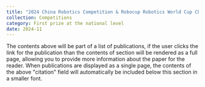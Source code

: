```yaml
---
title: "2024 China Robotics Competition & Robocup Robotics World Cup China"
collection: Competitions
category: First prize at the national level
date: 2024-11
---
```

The contents above will be part of a list of publications, if the user clicks the link for the publication than the contents of section will be rendered as a full page, allowing you to provide more information about the paper for the reader. When publications are displayed as a single page, the contents of the above "citation" field will automatically be included below this section in a smaller font.
